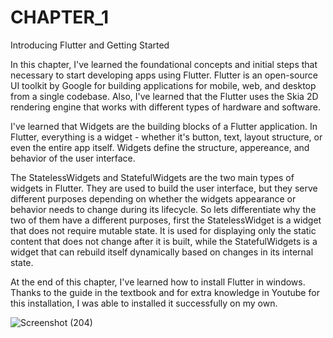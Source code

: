 # CHAPTER_1
Introducing Flutter and Getting Started

In this chapter, I've learned the foundational concepts and initial steps that necessary to start developing apps using Flutter. Flutter is an open-source UI toolkit by Google for building applications for mobile, web, and desktop from a single codebase. Also, I've learned that the Flutter uses the Skia 2D rendering engine that works with different types of hardware and software.

I've learned that Widgets are the building blocks of a Flutter application. In Flutter, everything is a widget - whether it's button, text, layout structure, or even the entire app itself. Widgets define the structure, appereance, and behavior of the user interface. 

The StatelessWidgets and StatefulWidgets are the two main types of widgets in Flutter. They are used to build the user interface, but they serve different purposes depending on whether the widgets appearance or behavior needs to change during its lifecycle. So lets differentiate why the two of them have a different purposes, first the StatelessWidget is a widget that does not require mutable state. It is used for displaying only the static content that does not change after it is built, while the StatefulWidgets is a widget that can rebuild itself dynamically based on changes in its internal state. 

At the end of this chapter, I've learned how to install Flutter in windows. Thanks to the guide in the textbook and for extra knowledge in Youtube for this installation, I  was able to installed it successfully on my own.


![Screenshot (204)](https://github.com/user-attachments/assets/1b8e1aa5-ae2e-4648-9ad1-36d8a9f1ced9)
 
